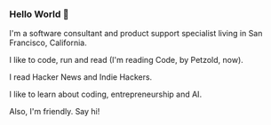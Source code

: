 ### Hello World 👋

I'm a software consultant and product support specialist living in San Francisco, California.

I like to code, run and read (I'm reading Code, by Petzold, now). 

I read Hacker News and Indie Hackers. 

I like to learn about coding, entrepreneurship and AI.

Also, I'm friendly. Say hi!



